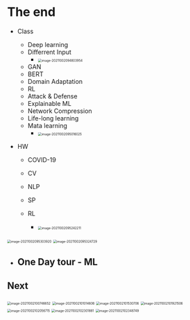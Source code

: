 # The end

- Class
  - Deep learning
  - Differrent Input
    - <img src="13_End.assets/image-20211002094803954.png" alt="image-20211002094803954" style="zoom:50%;" />
  - GAN
  - BERT
  - Domain Adaptation
  - RL
  - Attack & Defense
  - Explainable ML
  - Network Compression
  - Life-long learning
  - Mata learning
    - <img src="13_End.assets/image-20211002095016025.png" alt="image-20211002095016025" style="zoom:50%;" />

- HW

  - COVID-19

  - CV

  - NLP

  - SP

  - RL

    - <img src="13_End.assets/image-20211002095242211.png" alt="image-20211002095242211" style="zoom:50%;" />

    

<img src="13_End.assets/image-20211002095303920.png" alt="image-20211002095303920" style="zoom:50%;" />



<img src="13_End.assets/image-20211002095324729.png" alt="image-20211002095324729" style="zoom:50%;" />

- One Day tour - ML
  - 

## Next

<img src="13_End.assets/image-20211002100746652.png" alt="image-20211002100746652" style="zoom:50%;" />

<img src="13_End.assets/image-20211002101014606.png" alt="image-20211002101014606" style="zoom:50%;" />



<img src="13_End.assets/image-20211002101530706.png" alt="image-20211002101530706" style="zoom:50%;" />

<img src="13_End.assets/image-20211002101921506.png" alt="image-20211002101921506" style="zoom:50%;" />



<img src="13_End.assets/image-20211002102056715.png" alt="image-20211002102056715" style="zoom:50%;" />



<img src="13_End.assets/image-20211002102301881.png" alt="image-20211002102301881" style="zoom:50%;" />

<img src="13_End.assets/image-20211002102348749.png" alt="image-20211002102348749" style="zoom:50%;" />








